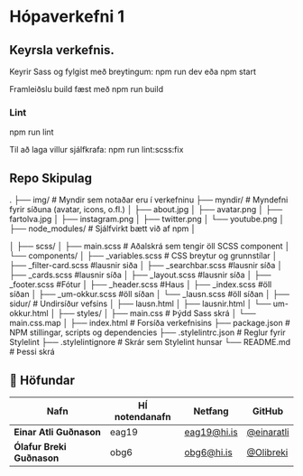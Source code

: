 # Hópaverkefni 1

## Keyrsla verkefnis.
Keyrir Sass og fylgist með breytingum:
npm run dev
eða 
npm start

Framleiðslu build fæst með npm run build

### Lint
npm run lint

Til að laga villur sjálfkrafa:
npm run lint:scss:fix

## Repo Skipulag

.
├── img/                     # Myndir sem notaðar eru í verkefninu
├── myndir/                  # Myndefni fyrir síðuna (avatar, icons, o.fl.)
│   ├── about.jpg
│   ├── avatar.png
│   ├── fartolva.jpg
│   ├── instagram.png
│   ├── twitter.png
│   └── youtube.png
│
├── node_modules/            # Sjálfvirkt bætt við af npm
│

│
├── scss/
│   ├── main.scss            # Aðalskrá sem tengir öll SCSS component
│   └── components/
│       ├── _variables.scss  # CSS breytur og grunnstílar
│       ├── _filter-card.scss #lausnir siða
│       ├── _searchbar.scss  #lausnir síða
│       ├── _cards.scss #lausnir síða
│       ├── _layout.scss #lausnir síða
│       ├── _footer.scss  #Fótur
│       ├── _header.scss #Haus
│       ├── _index.scss  #öll síðan
│       ├── _um-okkur.scss     #öll síðan
│       └── _lausn.scss   #öll síðan
│
├── sidur/                   # Undirsíður vefsins
│   ├── lausn.html
│   ├── lausnir.html
│   └── um-okkur.html
│
├── styles/
│   ├── main.css             # Þýdd Sass skrá
│   └── main.css.map
│
├── index.html               # Forsíða verkefnisins
├── package.json             # NPM stillingar, scripts og dependencies
├── .stylelintrc.json        # Reglur fyrir Stylelint
├── .stylelintignore         # Skrár sem Stylelint hunsar
└── README.md                # Þessi skrá

## 👥 Höfundar

| Nafn | HÍ notendanafn | Netfang | GitHub |
|------|-----------------|----------|---------|
| **Einar Atli Guðnason** | eag19 | eag19@hi.is | [@einaratli](https://github.com/einaratli) |
| **Ólafur Breki Guðnason** | obg6 | obg6@hi.is | [@Olibreki](https://github.com/Olibreki) |
